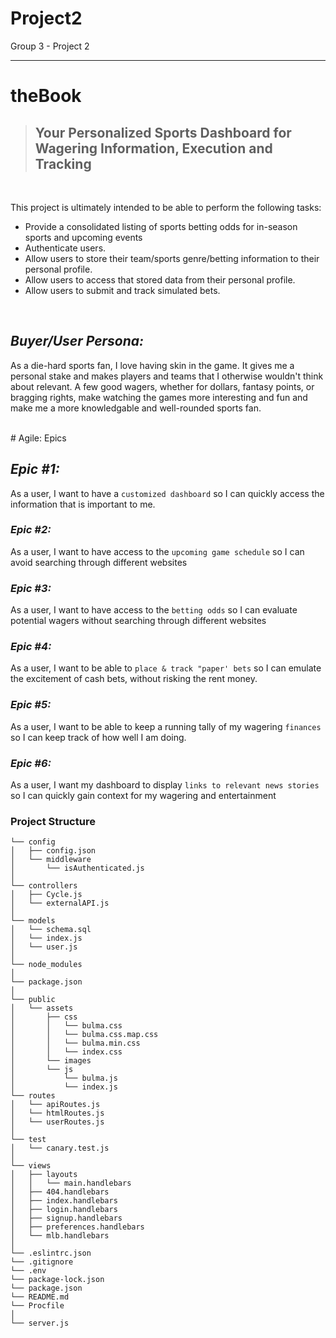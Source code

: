 # Project2
Group 3 - Project 2

---

# **theBook**

> ## Your Personalized Sports Dashboard for Wagering Information, Execution and Tracking

<br>

This project is ultimately intended to be able to perform the following tasks:
- Provide a consolidated listing of sports betting odds for in-season sports and upcoming events
- Authenticate users.
- Allow users to store their team/sports genre/betting information to their personal profile.
- Allow users to access that stored data from their personal profile.
- Allow users to submit and track simulated bets.

<br>

## *Buyer/User Persona:*

As a die-hard sports fan, I love having skin in the game. It gives me a personal stake and makes players and teams that I otherwise wouldn't think about relevant.  A few good wagers, whether for dollars, fantasy points, or bragging rights, make watching the games more interesting and fun and make me a more knowledgable and well-rounded sports fan.

<br>
# Agile: Epics

## *Epic #1:*
As a user, I want to have a `customized dashboard` so I can quickly access the information that is important to me.
<br>
### *Epic #2:*
As a user, I want to have access to the `upcoming game schedule` so I can avoid searching through different websites
<br>
### *Epic #3:*
As a user, I want to have access to the `betting odds` so I can evaluate potential wagers without searching through different websites
<br>
### *Epic #4:*
As a user, I want to be able to `place & track "paper' bets` so I can emulate the excitement of cash bets, without risking the rent money.
<br>
### *Epic #5:*
As a user, I want to be able to keep a running tally of my wagering `finances` so I can keep track of how well I am doing.
<br>
### *Epic #6:*
As a user, I want my dashboard to display `links to relevant news stories` so I can quickly gain context for my wagering and entertainment
<br>

### Project Structure


```
└── config
│   ├── config.json
│   └── middleware
│       └── isAuthenticated.js
│
└── controllers
│   ├── Cycle.js
│   └── externalAPI.js
│ 
└── models
│   └── schema.sql
│   └── index.js
│   └── user.js
│
└── node_modules
│ 
└── package.json
│
└── public
│   └── assets
│       ├── css
│       │   └── bulma.css
│       │   └── bulma.css.map.css
│       │   └── bulma.min.css
│       │   └── index.css
│       └── images
│       └── js
│           └── bulma.js
│           └── index.js
└── routes
│   └── apiRoutes.js
│   └── htmlRoutes.js
│   └── userRoutes.js
│
└── test
│   └── canary.test.js
│
└── views
│   ├── layouts
│   │   └── main.handlebars
│   ├── 404.handlebars
│   ├── index.handlebars
│   ├── login.handlebars
│   ├── signup.handlebars
│   ├── preferences.handlebars
│   └── mlb.handlebars
│
└── .eslintrc.json
└── .gitignore
└── .env
└── package-lock.json
└── package.json
└── README.md
└── Procfile
│ 
└── server.js



``` 

